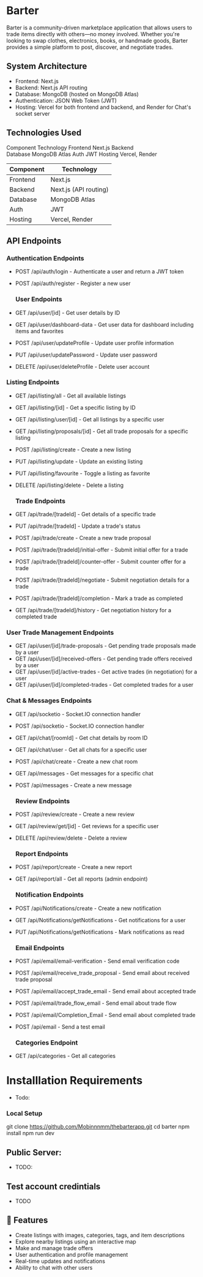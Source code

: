 # Barter

Barter is a community-driven marketplace application that allows users to trade items directly with others—no money involved. Whether you're looking to swap clothes, electronics, books, or handmade goods, Barter provides a simple platform to post, discover, and negotiate trades.

## System Architecture

- Frontend: Next.js
- Backend: Next.js API routing
- Database: MongoDB (hosted on MongoDB Atlas)
- Authentication: JSON Web Token (JWT)
- Hosting: Vercel for both frontend and backend, and Render for Chat's socket server

## Technologies Used

Component               Technology
Frontend                Next.js
Backend                 
Database                MongoDB Atlas
Auth                    JWT
Hosting                 Vercel, Render

| Component | Technology          |
|-----------|---------------------|
| Frontend  | Next.js             |
| Backend   | Next.js (API routing)|                    |
| Database  | MongoDB Atlas       |
| Auth      | JWT                 |
| Hosting   | Vercel, Render      |



## API Endpoints 

  ### Authentication Endpoints
- POST /api/auth/login - Authenticate a user and return a JWT token
- POST /api/auth/register - Register a new user

  ### User Endpoints
- GET /api/user/[id] - Get user details by ID
- GET /api/user/dashboard-data - Get user data for dashboard including items and favorites
- POST /api/user/updateProfile - Update user profile information
- PUT /api/user/updatePassword - Update user password
- DELETE /api/user/deleteProfile - Delete user account
 
 ### Listing Endpoints
- GET /api/listing/all - Get all available listings
- GET /api/listing/[id] - Get a specific listing by ID
- GET /api/listing/user/[id] - Get all listings by a specific user
- GET /api/listing/proposals/[id] - Get all trade proposals for a specific listing
- POST /api/listing/create - Create a new listing
- PUT /api/listing/update - Update an existing listing
- PUT /api/listing/favourite - Toggle a listing as favorite
- DELETE /api/listing/delete - Delete a listing
  
  ### Trade Endpoints
- GET /api/trade/[tradeId] - Get details of a specific trade
- PUT /api/trade/[tradeId] - Update a trade's status
- POST /api/trade/create - Create a new trade proposal
- POST /api/trade/[tradeId]/initial-offer - Submit initial offer for a trade
- POST /api/trade/[tradeId]/counter-offer - Submit counter offer for a trade
- POST /api/trade/[tradeId]/negotiate - Submit negotiation details for a trade
- POST /api/trade/[tradeId]/completion - Mark a trade as completed
- GET /api/trade/[tradeId]/history - Get negotiation history for a completed trade
  
 ### User Trade Management Endpoints
- GET /api/user/[id]/trade-proposals - Get pending trade proposals made by a user
- GET /api/user/[id]/received-offers - Get pending trade offers received by a user
- GET /api/user/[id]/active-trades - Get active trades (in negotiation) for a user
- GET /api/user/[id]/completed-trades - Get completed trades for a user
 
 ### Chat & Messages Endpoints
- GET /api/socketio - Socket.IO connection handler
- POST /api/socketio - Socket.IO connection handler
- GET /api/chat/[roomId] - Get chat details by room ID
- GET /api/chat/user - Get all chats for a specific user
- POST /api/chat/create - Create a new chat room
- GET /api/messages - Get messages for a specific chat
- POST /api/messages - Create a new message
  
  ### Review Endpoints
- POST /api/review/create - Create a new review
- GET /api/review/get/[id] - Get reviews for a specific user
- DELETE /api/review/delete - Delete a review
  
  ### Report Endpoints
- POST /api/report/create - Create a new report
- GET /api/report/all - Get all reports (admin endpoint)
  
  ### Notification Endpoints
- POST /api/Notifications/create - Create a new notification
- GET /api/Notifications/getNotifications - Get notifications for a user
- PUT /api/Notifications/getNotifications - Mark notifications as read
  
  ### Email Endpoints
- POST /api/email/email-verification - Send email verification code
- POST /api/email/receive_trade_proposal - Send email about received trade proposal
- POST /api/email/accept_trade_email - Send email about accepted trade
- POST /api/email/trade_flow_email - Send email about trade flow
- POST /api/email/Completion_Email - Send email about completed trade
- POST /api/email - Send a test email
  
  ### Categories Endpoint
- GET /api/categories - Get all categories

# Installlation Requirements

  - Todo:

### Local Setup

git clone https://github.com/Mobinnnmm/thebarterapp.git
cd barter
npm install
npm run dev

## Public Server:

- TODO:

## Test account credintials

- TODO

## 🚀 Features

- Create listings with images, categories, tags, and item descriptions
- Explore nearby listings using an interactive map
- Make and manage trade offers
- User authentication and profile management
- Real-time updates and notifications
- Ability to chat with other users


